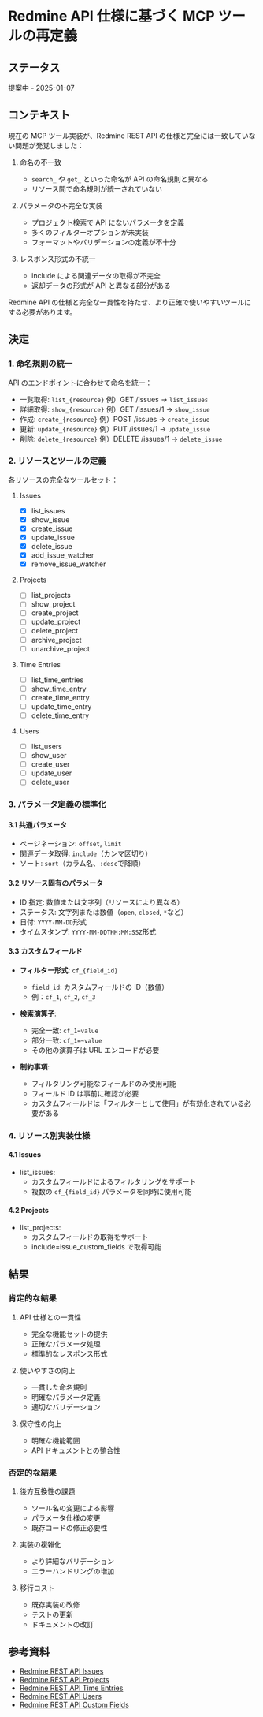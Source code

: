 # Redmine API 仕様に基づく MCP ツールの再定義

## ステータス

提案中 - 2025-01-07

## コンテキスト

現在の MCP ツール実装が、Redmine REST API の仕様と完全には一致していない問題が発覚しました：

1. 命名の不一致

   - `search_` や `get_` といった命名が API の命名規則と異なる
   - リソース間で命名規則が統一されていない

2. パラメータの不完全な実装

   - プロジェクト検索で API にないパラメータを定義
   - 多くのフィルターオプションが未実装
   - フォーマットやバリデーションの定義が不十分

3. レスポンス形式の不統一
   - include による関連データの取得が不完全
   - 返却データの形式が API と異なる部分がある

Redmine API の仕様と完全な一貫性を持たせ、より正確で使いやすいツールにする必要があります。

## 決定

### 1. 命名規則の統一

API のエンドポイントに合わせて命名を統一：

- 一覧取得: `list_{resource}` 例）GET /issues -> `list_issues`
- 詳細取得: `show_{resource}` 例）GET /issues/1 -> `show_issue`
- 作成: `create_{resource}` 例）POST /issues -> `create_issue`
- 更新: `update_{resource}` 例）PUT /issues/1 -> `update_issue`
- 削除: `delete_{resource}` 例）DELETE /issues/1 -> `delete_issue`

### 2. リソースとツールの定義

各リソースの完全なツールセット：

1. Issues

   - [x] list_issues
   - [x] show_issue
   - [x] create_issue
   - [x] update_issue
   - [x] delete_issue
   - [x] add_issue_watcher
   - [x] remove_issue_watcher

2. Projects

   - [ ] list_projects
   - [ ] show_project
   - [ ] create_project
   - [ ] update_project
   - [ ] delete_project
   - [ ] archive_project
   - [ ] unarchive_project

3. Time Entries

   - [ ] list_time_entries
   - [ ] show_time_entry
   - [ ] create_time_entry
   - [ ] update_time_entry
   - [ ] delete_time_entry

4. Users
   - [ ] list_users
   - [ ] show_user
   - [ ] create_user
   - [ ] update_user
   - [ ] delete_user

### 3. パラメータ定義の標準化

#### 3.1 共通パラメータ

- ページネーション: `offset`, `limit`
- 関連データ取得: `include`（カンマ区切り）
- ソート: `sort`（カラム名、`:desc`で降順）

#### 3.2 リソース固有のパラメータ

- ID 指定: 数値または文字列（リソースにより異なる）
- ステータス: 文字列または数値（`open`, `closed`, `*`など）
- 日付: `YYYY-MM-DD`形式
- タイムスタンプ: `YYYY-MM-DDTHH:MM:SSZ`形式

#### 3.3 カスタムフィールド

- **フィルター形式**: `cf_{field_id}`

  - `field_id`: カスタムフィールドの ID（数値）
  - 例：`cf_1`, `cf_2`, `cf_3`

- **検索演算子**:

  - 完全一致: `cf_1=value`
  - 部分一致: `cf_1=~value`
  - その他の演算子は URL エンコードが必要

- **制約事項**:
  - フィルタリング可能なフィールドのみ使用可能
  - フィールド ID は事前に確認が必要
  - カスタムフィールドは「フィルターとして使用」が有効化されている必要がある

### 4. リソース別実装仕様

#### 4.1 Issues

- list_issues:
  - カスタムフィールドによるフィルタリングをサポート
  - 複数の `cf_{field_id}` パラメータを同時に使用可能

#### 4.2 Projects

- list_projects:
  - カスタムフィールドの取得をサポート
  - include=issue_custom_fields で取得可能

## 結果

### 肯定的な結果

1. API 仕様との一貫性

   - 完全な機能セットの提供
   - 正確なパラメータ処理
   - 標準的なレスポンス形式

2. 使いやすさの向上

   - 一貫した命名規則
   - 明確なパラメータ定義
   - 適切なバリデーション

3. 保守性の向上
   - 明確な機能範囲
   - API ドキュメントとの整合性

### 否定的な結果

1. 後方互換性の課題

   - ツール名の変更による影響
   - パラメータ仕様の変更
   - 既存コードの修正必要性

2. 実装の複雑化

   - より詳細なバリデーション
   - エラーハンドリングの増加

3. 移行コスト
   - 既存実装の改修
   - テストの更新
   - ドキュメントの改訂

## 参考資料

- [Redmine REST API Issues](https://www.redmine.org/projects/redmine/wiki/Rest_Issues)
- [Redmine REST API Projects](https://www.redmine.org/projects/redmine/wiki/Rest_Projects)
- [Redmine REST API Time Entries](https://www.redmine.org/projects/redmine/wiki/Rest_TimeEntries)
- [Redmine REST API Users](https://www.redmine.org/projects/redmine/wiki/Rest_Users)
- [Redmine REST API Custom Fields](https://www.redmine.org/projects/redmine/wiki/Rest_api#Working-with-custom-fields)
